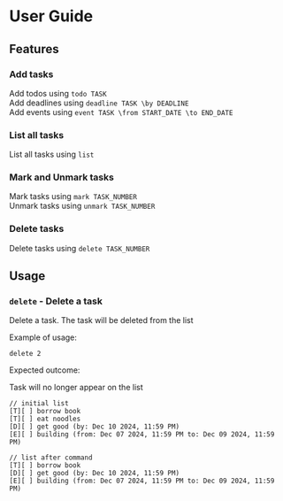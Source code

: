 # User Guide

## Features 

### Add tasks

Add todos using `todo TASK` \
Add deadlines using `deadline TASK \by DEADLINE` \
Add events using `event TASK \from START_DATE \to END_DATE`


### List all tasks

List all tasks using `list`

### Mark and Unmark tasks

Mark tasks using `mark TASK_NUMBER` \
Unmark tasks using `unmark TASK_NUMBER`

### Delete tasks

Delete tasks using `delete TASK_NUMBER`

## Usage

### `delete` - Delete a task

Delete a task. The task will be deleted from the list

Example of usage:

`delete 2`

Expected outcome:

Task will no longer appear on the list

```
// initial list
[T][ ] borrow book
[T][ ] eat noodles
[D][ ] get good (by: Dec 10 2024, 11:59 PM)
[E][ ] building (from: Dec 07 2024, 11:59 PM to: Dec 09 2024, 11:59 PM)

// list after command
[T][ ] borrow book
[D][ ] get good (by: Dec 10 2024, 11:59 PM)
[E][ ] building (from: Dec 07 2024, 11:59 PM to: Dec 09 2024, 11:59 PM)
```